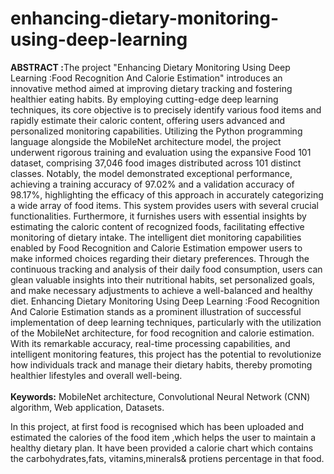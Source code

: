 # enhancing-dietary-monitoring-using-deep-learning
<p>
  <b>ABSTRACT :</b>The project "Enhancing Dietary Monitoring Using Deep Learning :Food Recognition And Calorie Estimation" introduces an innovative method aimed at improving dietary tracking and fostering healthier eating habits. By employing cutting-edge deep learning techniques, its core objective is to precisely identify various food items and rapidly estimate their caloric content, offering users advanced and personalized monitoring capabilities. Utilizing the Python programming language alongside the MobileNet architecture model, the project underwent rigorous training and evaluation using the expansive Food 101 dataset, comprising 37,046 food images distributed across 101 distinct classes. Notably, the model demonstrated exceptional performance, achieving a training accuracy of 97.02% and a validation accuracy of 98.17%, highlighting the efficacy of this approach in accurately categorizing a wide array of food items. This system provides users with several crucial functionalities. Furthermore, it furnishes users with essential insights by estimating the caloric content of recognized foods, facilitating effective monitoring of dietary intake. The intelligent diet monitoring capabilities enabled by Food Recognition and Calorie Estimation empower users to make informed choices regarding their dietary preferences. Through the continuous tracking and analysis of their daily food consumption, users can glean valuable insights into their nutritional habits, set personalized goals, and make necessary adjustments to achieve a well-balanced and healthy diet. Enhancing Dietary Monitoring Using Deep Learning :Food Recognition And Calorie Estimation stands as a prominent illustration of successful implementation of deep learning techniques, particularly with the utilization of the MobileNet architecture, for food recognition and calorie estimation. With its remarkable accuracy, real-time processing capabilities, and intelligent monitoring features, this project has the potential to revolutionize how individuals track and manage their dietary habits, thereby promoting healthier lifestyles and overall well-being.
<br><b></BR>Keywords:</b> MobileNet architecture, Convolutional Neural Network (CNN) algorithm, Web application, Datasets.
</p>
<p>
  In this project, at first food is recognised which has been uploaded and estimated the calories of the food item ,which helps the user to maintain a healthy dietary plan.
It have been provided a calorie chart which contains the carbohydrates,fats, vitamins,minerals& protiens percentage in that food. 
</p>
